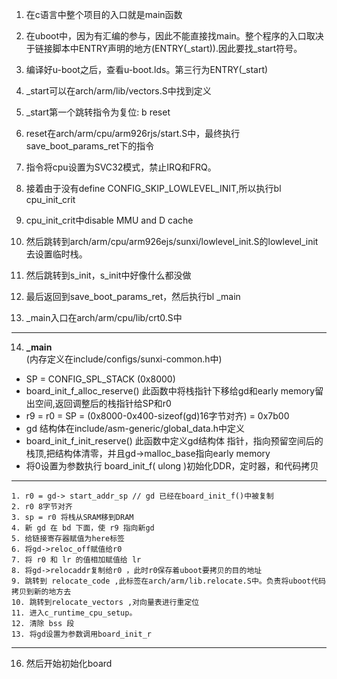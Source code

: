1. 在c语言中整个项目的入口就是main函数
2. 在uboot中，因为有汇编的参与，因此不能直接找main。整个程序的入口取决于链接脚本中ENTRY声明的地方(ENTRY(_start)).因此要找_start符号。
3. 编译好u-boot之后，查看u-boot.lds。第三行为ENTRY(_start)
4. _start可以在arch/arm/lib/vectors.S中找到定义
5. _start第一个跳转指令为复位: b reset
6. reset在arch/arm/cpu/arm926rjs/start.S中，最终执行save_boot_params_ret下的指令
7. 指令将cpu设置为SVC32模式，禁止IRQ和FRQ。
8. 接着由于没有define CONFIG_SKIP_LOWLEVEL_INIT,所以执行bl cpu_init_crit
9. cpu_init_crit中disable MMU and D cache
10. 然后跳转到arch/arm/cpu/arm926ejs/sunxi/lowlevel_init.S的lowlevel_init去设置临时栈。

11. 然后跳转到s_init，s_init中好像什么都没做
12. 最后返回到save_boot_params_ret，然后执行bl _main
13. _main入口在arch/arm/cpu/lib/crt0.S中
---
14. **_main**  
(内存定义在include/configs/sunxi-common.h中)
* SP = CONFIG_SPL_STACK (0x8000)
* board_init_f_alloc_reserve() 此函数中将栈指针下移给gd和early memory留出空间,返回调整后的栈指针给SP和r0
* r9 = r0 = SP = (0x8000-0x400-sizeof(gd)16字节对齐) = 0x7b00
* gd 结构体在include/asm-generic/global_data.h中定义
* board_init_f_init_reserve() 此函数中定义gd结构体
指针，指向预留空间后的栈顶,把结构体清零，并且gd->malloc_base指向early memory
* 将0设置为参数执行 board_init_f( ulong )初始化DDR，定时器，和代码拷贝
-----------
    1. r0 = gd-> start_addr_sp // gd 已经在board_init_f()中被复制
    2. r0 8字节对齐
    3. sp = r0 将栈从SRAM移到DRAM
    4. 新 gd 在 bd 下面，使 r9 指向新gd
    5. 给链接寄存器赋值为here标签
    6. 将gd->reloc_off赋值给r0
    7. 将 r0 和 lr 的值相加赋值给 lr
    8. 将gd->relocaddr复制给r0 ，此时r0保存着uboot要拷贝的目的地址
    9. 跳转到 relocate_code ,此标签在arch/arm/lib.relocate.S中。负责将uboot代码拷贝到新的地方去
    10. 跳转到relocate_vectors ,对向量表进行重定位
    11. 进入c_runtime_cpu_setup。
    12. 清除 bss 段
    13. 将gd设置为参数调用board_init_r

---
16. 然后开始初始化board